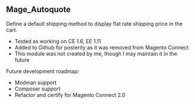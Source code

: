 Mage_Autoquote
---------------

Define a default shipping method to display flat rate shipping price in the cart.

 - Tested as working on CE 1.6, EE 1.11
 - Added to Github for posterity as it was removed from Magento Connect
 - This module was not created by me, though I may maintain it in the future


Future development roadmap:

 - Modman support
 - Composer support
 - Refactor and certify for Magento Connect 2.0
